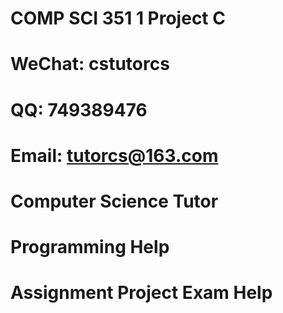 # COMP SCI 351 1 Project C
# WeChat: cstutorcs

# QQ: 749389476

# Email: tutorcs@163.com

# Computer Science Tutor

# Programming Help

# Assignment Project Exam Help
